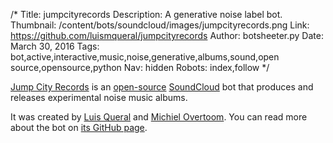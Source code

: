 /*
Title: jumpcityrecords
Description: A generative noise label bot.
Thumbnail: /content/bots/soundcloud/images/jumpcityrecords.png
Link: https://github.com/luismqueral/jumpcityrecords
Author: botsheeter.py
Date: March 30, 2016
Tags: bot,active,interactive,music,noise,generative,albums,sound,open source,opensource,python
Nav: hidden
Robots: index,follow
*/

[Jump City Records](https://soundcloud.com/jumpcityrecords) is an [open-source](https://github.com/luismqueral/jumpcityrecords) [SoundCloud](https://soundcloud.com/) bot that produces and releases experimental noise music albums.

It was created by [Luis Queral](http://luisquer.al) and [Michiel Overtoom](http://www.michielovertoom.com/). You can read more about the bot on [its GitHub page](https://github.com/luismqueral/jumpcityrecords).
